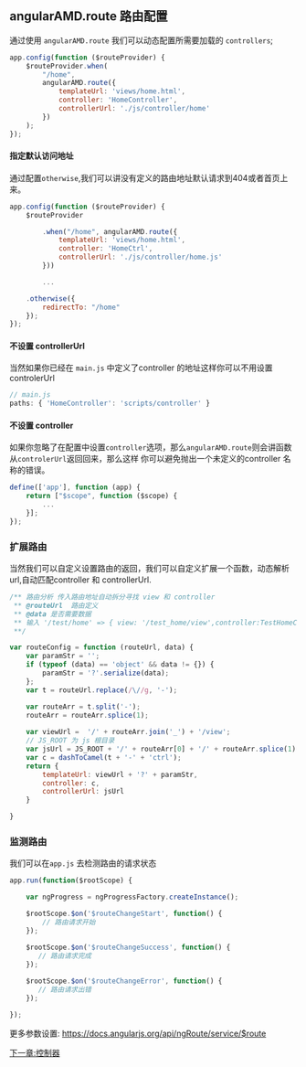 ## angularAMD.route 路由配置

通过使用 `angularAMD.route` 我们可以动态配置所需要加载的 `controllers`;

```javascript
app.config(function ($routeProvider) {
    $routeProvider.when(
        "/home",
        angularAMD.route({
            templateUrl: 'views/home.html',
            controller: 'HomeController',
            controllerUrl: './js/controller/home'
        })
    );
});
```

#### 指定默认访问地址

通过配置`otherwise`,我们可以讲没有定义的路由地址默认请求到404或者首页上来。
``` javascript
app.config(function ($routeProvider) {
    $routeProvider

        .when("/home", angularAMD.route({
            templateUrl: 'views/home.html',
            controller: 'HomeCtrl',
            controllerUrl: './js/controller/home.js'
        }))

        ...

    .otherwise({
        redirectTo: "/home"
    });
});
```

#### 不设置 controllerUrl

当然如果你已经在 `main.js` 中定义了controller 的地址这样你可以不用设置controlerUrl
```javascript
// main.js
paths: { 'HomeController': 'scripts/controller' }
```

#### 不设置 controller

如果你忽略了在配置中设置`controller`选项，那么`angularAMD.route`则会讲函数从`controlerUrl`返回回来，那么这样
你可以避免抛出一个未定义的controller 名称的错误。
``` javascript
define(['app'], function (app) {
    return ["$scope", function ($scope) {
        ...
    }];
});
```

### 扩展路由

当然我们可以自定义设置路由的返回，我们可以自定义扩展一个函数，动态解析url,自动匹配controller 和 controllerUrl.

``` javascript
/** 路由分析 传入路由地址自动拆分寻找 view 和 controller
 ** @routeUrl  路由定义
 ** @data 是否需要数据
 ** 输入 '/test/home' => { view: '/test_home/view',controller:TestHomeCtrl,controllerUrl: /test/home.js }
 **/

var routeConfig = function (routeUrl, data) {
    var paramStr = '';
    if (typeof (data) == 'object' && data != {}) {
        paramStr = '?'.serialize(data);
    };
    var t = routeUrl.replace(/\//g, '-');

    var routeArr = t.split('-');
    routeArr = routeArr.splice(1);
    
    var viewUrl =  '/' + routeArr.join('_') + '/view';
    // JS_ROOT 为 js 根目录
    var jsUrl = JS_ROOT + '/' + routeArr[0] + '/' + routeArr.splice(1).join('-') + '.js';
    var c = dashToCamel(t + '-' + 'ctrl');
    return {
        templateUrl: viewUrl + '?' + paramStr,
        controller: c,
        controllerUrl: jsUrl
    }

}

```

### 监测路由

我们可以在`app.js` 去检测路由的请求状态

``` javascript
app.run(function($rootScope) {

    var ngProgress = ngProgressFactory.createInstance();

    $rootScope.$on('$routeChangeStart', function() {
        // 路由请求开始    
    });

    $rootScope.$on('$routeChangeSuccess', function() {
       // 路由请求完成
    });
    
    $rootScope.$on('$routeChangeError', function() {
       // 路由请求出错
    });

});

```
更多参数设置: https://docs.angularjs.org/api/ngRoute/service/$route


[下一章:控制器](#controller) 

